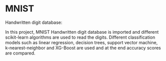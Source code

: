 # MNIST
Handwritten digit database:

In this project, MNIST Handwritten digit database is imported and different scikit-learn algorithms are used to read the digits.
Different classification models such as linear regression, decision trees, support vector machine, k-nearest-neighbor and XG-Boost are used and at the end accuracy scores are compared.
